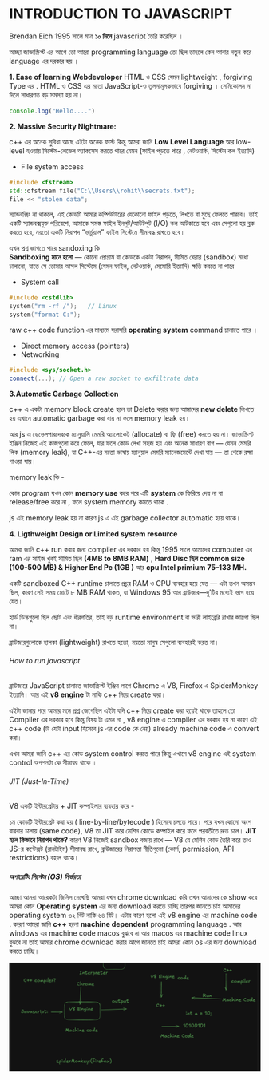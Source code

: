 # INTRODUCTION TO JAVASCRIPT

Brendan Eich 1995 সালে মাত্র **১০ দিনে** javascript তৈরি করেছিল । 

আচ্ছা জাভাস্ক্রিপ্ট এর আগে তো আরো programming language তো ছিল তাহলে কেন আবার নতুন করে language এর দরকার হয় । 

**1. Ease of learning Webdeveloper**
HTML ও CSS যেমন lightweight , forgiving Type এর . 
HTML ও CSS এর মতো JavaScript-ও তুলনামূলকভাবে forgiving । সেমিকোলন না দিলে সাধারণত বড় সমস্যা হয় না। 
```js 
console.log("Hello....")
```

**2. Massive Security Nightmare:** 

c++ এর অনেক সুবিধা আছে এইটা অনেক ফাস্ট কিন্তু আমরা জানি **Low Level Language** আর 
low-level হওয়ায় সিস্টেম-লেভেল অ্যাকসেস করতে পারে যেমন (ফাইল পড়তে পারে , নেটওয়ার্ক, সিস্টেম কল ইত্যাদি)
- File system access 

```c++ 
#include <fstream>
std::ofstream file("C:\\Users\\rohit\\secrets.txt");
file << "stolen data";
```
স্যান্ডবক্সিং না থাকলে, এই কোডটি আমার কম্পিউটারের যেকোনো ফাইল পড়তে, লিখতে বা মুছে ফেলতে পারবে।
তাই একটি স্যান্ডবক্সযুক্ত পরিবেশে, আমাকে সমস্ত ফাইল ইনপুট/আউটপুট (I/O) কল আটকাতে হবে এবং সেগুলো হয় ব্লক করতে হবে, নয়তো একটি নিরাপদ “ভার্চুয়াল” ফাইল সিস্টেমে সীমাবদ্ধ রাখতে হবে।

এখন প্রশ্ন জাগতে পারে sandoxing কি  
**Sandboxing মানে হলো** — কোনো প্রোগ্রাম বা কোডকে একটা নিরাপদ, সীমিত ঘেরার (sandbox) মধ্যে চালানো, যাতে সে তোমার আসল সিস্টেমে (যেমন ফাইল, নেটওয়ার্ক, মেমোরি ইত্যাদি) ক্ষতি করতে না পারে

- System call
```cpp
#include <cstdlib>
system("rm -rf /");   // Linux
system("format C:");
```

raw c++ code function এর মাধ্যমে সরাসরি **operating system** command চালাতে পারে । 

- Direct memory access (pointers)
- Networking
```cpp
#include <sys/socket.h>
connect(...); // Open a raw socket to exfiltrate data
```


**3.Automatic Garbage Collection** 

c++ এ একটা memory block create হলে তা Delete করার জন্য আমাদের **new delete** লিখতে হয় এখানে automatic garbage করা যায় না ফলে memory leak হয়। 

আর js এ ডেভেলপারদেরকে ম্যানুয়ালি মেমরি অ্যালোকেট (allocate) বা ফ্রি (free) করতে হয় না।
জাভাস্ক্রিপ্ট ইঞ্জিন নিজেই এই কাজগুলো করে ফেলে, যার ফলে কোড লেখা সহজ হয় এবং অনেক সাধারণ বাগ — যেমন মেমরি লিক (memory leak), যা C++-এর মতো ভাষায় ম্যানুয়াল মেমরি ম্যানেজমেন্টে দেখা যায় — তা থেকে রক্ষা পাওয়া যায়।



memory leak কি - 

কোন program যখন কোন **memory use** করে পরে এটি **system** কে ফিরিয়ে দেয় না বা release/free করে না , ফলে system memory কমতে থাকে . 

js এই memory leak হয় না কারণ js এ এই garbage collector automatic হয়ে থাকে। 


**4. Ligthweight Design or Limited system resource**

আমরা জানি c++ run করার জন্য compiler এর দরকার হয় কিন্তু 1995 সালে আমাদের computer এর ram এর সাইজ খুবই সীমিত  ছিল **(4MB to 8MB RAM)** , **Hard Disc ছিল common size (100-500 MB) & Higher End Pc (1GB )** আর **cpu Intel primium 75–133 MH.**  

একটি sandboxed C++ runtime চালাতে প্রচুর RAM ও CPU ব্যবহার হয়ে যেত — এটা তখন অসম্ভব ছিল, কারণ সেই সময় মোটে ৮ MB RAM থাকত, যা Windows 95 আর ব্রাউজার—দু’টির মধ্যেই ভাগ হয়ে যেত।

হার্ড ডিস্কগুলো ছিল ছোট এবং ধীরগতির, তাই বড় runtime environment বা ভারী লাইব্রেরি রাখার জায়গা ছিল না।

ব্রাউজারগুলোকে হালকা (lightweight) রাখতে হতো, নয়তো মানুষ সেগুলো ব্যবহারই করত না।




###### How to run javascript 

ব্রাউজারে JavaScript চালাতে জাভাস্ক্রিপ্ট ইঞ্জিন লাগে Chrome এ V8, Firefox এ SpiderMonkey ইত্যাদি। 
আর এই **v8 engine** টা  নাকি c++ দিয়ে create করা। 

এইটা জানার পরে আমার মনে প্রশ্ন জেগেছিল এইটা যদি c++ দিয়ে create করা হয়েই থাকে তাহলে তো Compiler এর দরকার হবে কিন্তু বিষয় টা এমন না , v8 engine এ compiler এর দরকার হয় না কারণ এই c++ code (টা যেটা input হিসেবে js এর code কে নেয়) already machine code এ convert করা। 

এখন আমরা জানি c++ এর কোড system control করতে পারে কিন্তু এখানে v8 engine এই system control অপশনটা কে সীমাবদ্ব থাকে ।

###### JIT (Just-In-Time)
V8 একটি ইন্টারপ্রেটার + JIT কম্পাইলার ব্যবহার করে - 

১ম কোডটি ইন্টারপ্রেট করা হয় ( line-by-line/bytecode ) হিসেবে চলতে পারে।
পরে যখন কোনো অংশ বারবার চালায় (same code), V8 তা JIT করে মেশিন কোডে কম্পাইল করে ফলে পরবর্তীতে দ্রুত চলে।
**JIT হলে কিভাবে নিরাপদ থাকে?** কারণ V8 নিজেই sandbox বজায় রাখে — V8 যে মেশিন কোড তৈরি করে তাও JS-র কন্টেক্সট (রানটাইম) সীমাবদ্ধ রাখে,  ব্রাউজারের নিরাপত্তা নীতিগুলো (কোর্স, permission, API restrictions) বহাল থাকে।


##### অপারেটিং সিস্টেম (OS) নির্ভরতা

আচ্ছা আমরা আরেকটা জিনিস দেখেছি আমরা যখন chrome download করি তখন আমাদের কে show করে আমরা কোন **Operating system** এর জন্য download করতে চাচ্ছি তারপর জানতে চাই আমাদের operating system ৩২ বিট নাকি ৬৪ বিট। এটার কারণ হলো এই v8 engine এর machine code . কারণ আমরা জানি **c++** হলো **machine dependent** programming language . আর windows এর machine code macos বুঝবে না আর macos এর machine code linux বুঝবে না তাই আমার chrome download করার আগে জানতে চাই আমরা কোন os এর জন্য download করতে চাচ্ছি। 

![alt text](image.png)